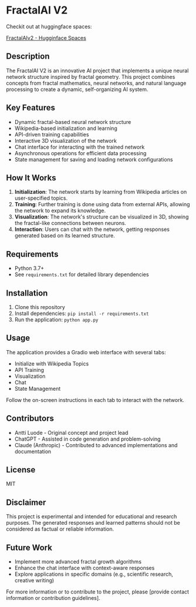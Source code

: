 # FractalAI V2

Checkit out at huggingface spaces: 

[FractalAIv2 - Hugginface Spaces](https://huggingface.co/spaces/Aluode/FractalAIV2)

## Description
The FractalAI V2 is an innovative AI project that implements a unique neural network structure inspired by fractal geometry. This project combines concepts from fractal mathematics, neural networks, and natural language processing to create a dynamic, self-organizing AI system.

## Key Features
- Dynamic fractal-based neural network structure
- Wikipedia-based initialization and learning
- API-driven training capabilities
- Interactive 3D visualization of the network
- Chat interface for interacting with the trained network
- Asynchronous operations for efficient data processing
- State management for saving and loading network configurations

## How It Works
1. **Initialization**: The network starts by learning from Wikipedia articles on user-specified topics.
2. **Training**: Further training is done using data from external APIs, allowing the network to expand its knowledge.
3. **Visualization**: The network's structure can be visualized in 3D, showing the fractal-like connections between neurons.
4. **Interaction**: Users can chat with the network, getting responses generated based on its learned structure.

## Requirements
- Python 3.7+
- See `requirements.txt` for detailed library dependencies

## Installation
1. Clone this repository
2. Install dependencies: `pip install -r requirements.txt`
3. Run the application: `python app.py`

## Usage
The application provides a Gradio web interface with several tabs:
- Initialize with Wikipedia Topics
- API Training
- Visualization
- Chat
- State Management

Follow the on-screen instructions in each tab to interact with the network.

## Contributors
- Antti Luode - Original concept and project lead
- ChatGPT - Assisted in code generation and problem-solving
- Claude (Anthropic) - Contributed to advanced implementations and documentation

## License
MIT

## Disclaimer
This project is experimental and intended for educational and research purposes. The generated responses and learned patterns should not be considered as factual or reliable information.

## Future Work
- Implement more advanced fractal growth algorithms
- Enhance the chat interface with context-aware responses
- Explore applications in specific domains (e.g., scientific research, creative writing)

For more information or to contribute to the project, please [provide contact information or contribution guidelines].
